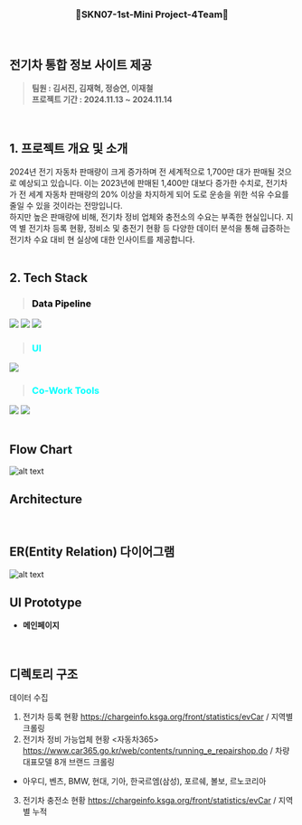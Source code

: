 <h3 align="center"> 👋SKN07-1st-Mini Project-4Team👋 </h3>
<br>

## 전기차 통합 정보 사이트 제공
> **팀원 : 김서진, 김재혁, 정승연, 이재철**
><br/> **프로젝트 기간 : 2024.11.13 ~ 2024.11.14** 
<br>

## 1. 프로젝트 개요 및 소개
2024년 전기 자동차 판매량이 크게 증가하며 전 세계적으로 1,700만 대가 판매될 것으로 예상되고 있습니다. 이는 2023년에 판매된 1,400만 대보다 증가한 수치로, 전기차가 전 세계 자동차 판매량의 20% 이상을 차지하게 되어 도로 운송을 위한 석유 수요를 줄일 수 있을 것이라는 전망입니다. 
</br>
하지만 높은 판매량에 비해, 전기차 정비 업체와 충전소의 수요는 부족한 현실입니다. 지역 별 전기차 등록 현황, 정비소 및 충전기 현황 등 다양한 데이터 분석을 통해 급증하는 전기차 수요 대비 현 실상에 대한 인사이트를 제공합니다.
</br>
<br>


## 2. Tech Stack 

>### <span style="color:Black"> Data Pipeline </span>
<img src="https://img.shields.io/badge/Python-3776AB?style=for-the-badge&logo=Python&logoColor=white">  <img src="https://img.shields.io/badge/Pandas-150458?style=for-the-badge&logo=Pandas&logoColor=white">  <img src="https://img.shields.io/badge/MySQL-4479A1?style=for-the-badge&logo=MySQL&logoColor=white">

>### <span style="color:cyan"> UI </span>
<img src="https://img.shields.io/badge/Streamlit-FF4B4B?style=for-the-badge&logo=Streamlit&logoColor=white">

>### <span style="color:cyan"> Co-Work Tools </span>
 <img src="https://img.shields.io/badge/Discord-5865F2?style=for-the-badge&logo=Discord&logoColor=white">  <img src="https://img.shields.io/badge/GitHub-181717?style=for-the-badge&logo=Github&logoColor=white">
<br>
<br>

## Flow Chart

  ![alt text](flowchart.png)
<br>

## Architecture
<br>

## ER(Entity Relation) 다이어그램

  ![alt text](ERD.png)
<br>

## UI Prototype  
* **메인페이지**
<br>

## 디렉토리 구조

데이터 수집 
1. 전기차 등록 현황 https://chargeinfo.ksga.org/front/statistics/evCar / 지역별 크롤링
2. 전기차 정비 가능업체 현황 <자동차365> https://www.car365.go.kr/web/contents/running_e_repairshop.do / 차량 대표모델 8개 브랜드 크롤링
 - 아우디, 벤츠, BMW, 현대, 기아, 한국르엠(삼성), 포르쉐, 볼보, 르노코리아 
3. 전기차 충전소 현황 https://chargeinfo.ksga.org/front/statistics/evCar / 지역별 누적 
